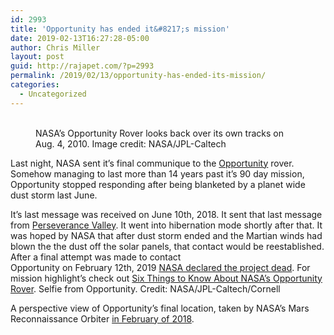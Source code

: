 ```yaml
---
id: 2993
title: 'Opportunity has ended it&#8217;s mission'
date: 2019-02-13T16:27:28-05:00
author: Chris Miller
layout: post
guid: http://rajapet.com/?p=2993
permalink: /2019/02/13/opportunity-has-ended-its-mission/
categories:
  - Uncategorized
---
```

<div class="wp-block-image">
  <figure class="aligncenter"><img src="https://i0.wp.com/photos.smugmug.com/photos/i-DWTvLg6/0/92e1c3bb/L/i-DWTvLg6-L.png?w=680&#038;ssl=1" alt="" data-recalc-dims="1" /><figcaption><br />NASA&#8217;s Opportunity Rover looks back over its own tracks on Aug. 4, 2010. Image credit: NASA/JPL-Caltech</figcaption></figure>
</div>

Last night, NASA sent it&#8217;s final communique to the [Opportunity](https://mars.nasa.gov/mer/) rover. Somehow managing to last more than 14 years past it&#8217;s 90 day mission, Opportunity stopped responding after being blanketed by a planet wide dust storm last June. 

It&#8217;s last message was received on June 10th, 2018. It sent that last message from [Perseverance Valley](https://en.wikipedia.org/wiki/Endeavour_(crater)#Above_Perseverance_Valley_by_Opportunity). It went into hibernation mode shortly after that. It was hoped by NASA that after dust storm ended and the Martian winds had blown the the dust off the solar panels, that contact would be reestablished. After a final attempt was made to contact  
Opportunity on February 12th, 2019 [NASA declared the project dead](https://mars.nasa.gov/news/8413/nasas-opportunity-rover-mission-on-mars-comes-to-end/). For mission highlight&#8217;s check out [Six Things to Know About NASA&#8217;s Opportunity Rover](https://mars.nasa.gov/news/8414/six-things-to-know-about-nasas-opportunity-rover/). Selfie from Opportunity. Credit: NASA/JPL-Caltech/Cornell 

A perspective view of Opportunity&#8217;s final location, taken by NASA&#8217;s Mars Reconnaissance Orbiter [in February of 2018](https://mars.nasa.gov/resources/21497/martian-perseverance-valley-in-perspective-vertical-exaggeration/).